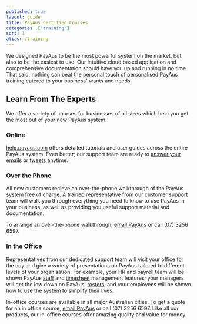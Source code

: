 ```yaml
---
published: true
layout: guide
title: PayAus Certified Courses
categories: ['training']
sort: 1
alias: /training
---
```


We designed PayAus to be the most powerful system on the market, but also to be the easiest to use. Our intuitive cloud based application and comprehensive documentation should have you up and running in no time. That said, nothing can beat the personal touch of personalised PayAus training catered to your business' wants and needs.

## Learn From The Experts

We offer a variety of courses for businesses of all sizes which help you get the most out of your new PayAus system.

### Online

[help.payaus.com](http://help.payaus.com/index.html) offers detailed tutorials and user guides across the entire PayAus system. Even better; our support team are ready to [answer your emails](http://www.payaus.com/about/us) or [tweets](http://twitter.com/payauspayroll) anytime.

### Over the Phone

All new customers recieve an over-the-phone walkthrough of the PayAus system free of charge. A trained representative from our customer support team will walk you through everything you need to know to use PayAus in your business, as well as providing you useful support material and documentation.

To arrange an over-the-phone walkthrough, [email PayAus](http://www.payaus.com/about/us) or call (07) 3256 6597.

### In the Office

Representatives from our dedicated support team will visit your office for the day and give a variety of presentations on PayAus tailored to different levels of your organisation. For example, your HR and payroll team will be shown PayAus [staff](../../staff/intro/) and [timesheet](../../timesheets/intro/) management features; your managers will get the low down on PayAus' [rosters](../../rosters/intro/), and your employees will be shown how to use the system to simplify their lives.

In-office courses are available in all major Australian cities. To get a quote for an in office course, [email PayAus](http://www.payaus.com/about/us) or call (07) 3256 6597. Like all our products, our in-office courses offer amazing quality and value for money.